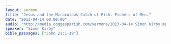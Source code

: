 ```yaml
---
layout: sermon
title: "Jesus and the Miraculous Catch of Fish. Fishers of Men."
date: "2013-04-14 00:00:00"
audio: "http://media.coggesparish.com/sermons/2013-04-14 Simon Kirby.mp3"
speaker: "Simon Kirby"
bible_passages: ["John 21:1-19"]
---
```

